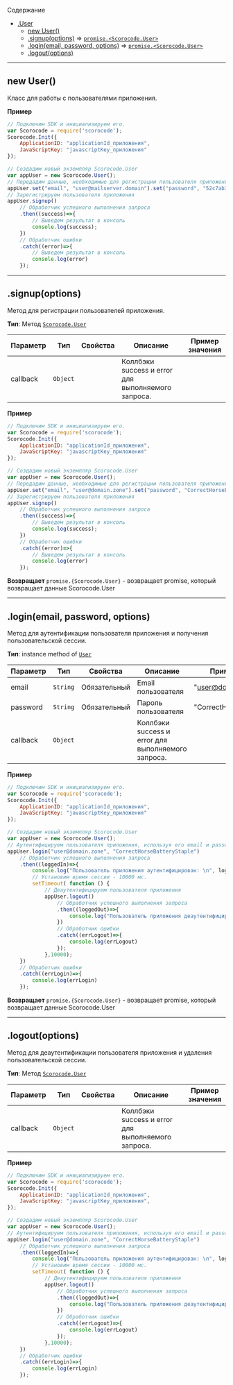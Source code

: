 <a name="Scorocode.User"></a>

Содержание

* [.User](#Scorocode.User)
    * [new User()](#new_Scorocode.User_new)
    * [.signup(options)](#Scorocode.User+signup) ⇒ <code>[promise.&lt;Scorocode.User&gt;](#Scorocode.User)</code>
    * [.login(email, password, options)](#Scorocode.User+login) ⇒ <code>[promise.&lt;Scorocode.User&gt;](#Scorocode.User)</code>
    * [.logout(options)](#Scorocode.User+logout) 

----------------------------------------------------------------------------------------------

<a name="new_Scorocode.User_new"></a>

## new User()
Класс для работы с пользователями приложения.

**Пример**  

```js
// Подключим SDK и инициализируем его. 
var Scorocode = require('scorocode');
Scorocode.Init({
    ApplicationID: "applicationId_приложения",
    JavaScriptKey: "javascriptKey_приложения"
});

// Создадим новый экземпляр Scorocode.User
var appUser = new Scorocode.User();
// Передадим данные, необходимые для регистрации пользователя приложения
appUser.set("email", "user@mailserver.domain").set("password", "52c7ab3dab2c").set("username", "ChosenOne");
// Зарегистрируем пользователя приложения
appUser.signup()
    // Обработчик успешного выполнения запроса
    .then((success)=>{
        // Выведем результат в консоль
        console.log(success);
    })
    // Обработчик ошибки
    .catch((error)=>{
        // Выведем результат в консоль    
        console.log(error)
    });
```

----------------------------------------------------------------------------------------------

<a name="Scorocode.User+signup"></a>

## .signup(options)
Метод для регистрации пользователей приложения. 

**Тип**: Метод <code>[Scorocode.User](#Scorocode.User)</code>  

| Параметр | Тип | Свойства | Описание | Пример значения |
| --- | --- | --- | --- | --- |
| callback | <code>Object</code>| | Коллбэки success и error для выполняемого запроса. |  |


**Пример**
```js
// Подключим SDK и инициализируем его. 
var Scorocode = require('scorocode');
Scorocode.Init({
    ApplicationID: "applicationId_приложения",
    JavaScriptKey: "javascriptKey_приложения"
});

// Создадим новый экземпляр Scorocode.User
var appUser = new Scorocode.User();
// Передадим данные, необходимые для регистрации пользователя приложения
appUser.set("email", "user@domain.zone").set("password", "CorrectHorseBatteryStaple").set("username", "ChosenOne");
// Зарегистрируем пользователя приложения
appUser.signup()
    // Обработчик успешного выполнения запроса
    .then((success)=>{
        // Выведем результат в консоль
        console.log(success);
    })
    // Обработчик ошибки
    .catch((error)=>{
        // Выведем результат в консоль    
        console.log(error)
    });
```

**Возвращает** <code>promise.{Scorocode.User}</code> - возвращает promise, который возвращает данные Scorocode.User

----------------------------------------------------------------------------------------------


<a name="Scorocode.User+login"></a>

## .login(email, password, options)

Метод для аутентификации пользователя приложения и получения пользовательской сессии.

**Тип**: instance method of <code>[User](#Scorocode.User)</code>  

| Параметр | Тип | Свойства | Описание | Пример значения |
| --- | --- | --- | --- | --- |
| email    | <code>String</code>| Обязательный | Email пользователя                                 | "user@domain.zone"          | 
| password | <code>String</code>| Обязательный | Пароль пользователя                                | "CorrectHorseBatteryStaple" |
| callback | <code>Object</code>|              | Коллбэки success и error для выполняемого запроса. |                             |

**Пример**
```js
// Подключим SDK и инициализируем его. 
var Scorocode = require('scorocode');
Scorocode.Init({
    ApplicationID: "applicationId_приложения",
    JavaScriptKey: "javascriptKey_приложения"
});

// Создадим новый экземпляр Scorocode.User
var appUser = new Scorocode.User();
// Аутентифицируем пользователя приложения, используя его email и password
appUser.login("user@domain.zone", "CorrectHorseBatteryStaple")
    // Обработчик успешного выполнения запроса
    .then((loggedIn)=>{
        console.log("Пользователь приложения аутентифицирован: \n", loggedIn);
        // Установим время сессии - 10000 мс.
        setTimeout( function () {
        	// Деаутентифицируем пользователя приложения
            appUser.logout()
                // Обработчик успешного выполнения запроса
                .then((loggedOut)=>{
                    console.log("Пользователь приложения деаутентифицирован \n");
                })
                // Обработчик ошибки
                .catch((errLogout)=>{
                    console.log(errLogout)
                });
            },10000);
    })
	// Обработчик ошибки
    .catch((errLogin)=>{
        console.log(errLogin)
    });
```

**Возвращает** <code>promise.{Scorocode.User}</code> - возвращает promise, который возвращает данные Scorocode.User

----------------------------------------------------------------------------------------------

<a name="Scorocode.User+logout"></a>

## .logout(options) 

Метод для деаутентификации пользователя приложения и удаления пользовательской сессии.

**Тип**: Метод <code>[Scorocode.User](#Scorocode.User)</code>  

| Параметр | Тип | Свойства | Описание | Пример значения |
| --- | --- | --- | --- | --- |
| callback | <code>Object</code>| | Коллбэки success и error для выполняемого запроса. |  |

**Пример**
```js
// Подключим SDK и инициализируем его. 
var Scorocode = require('scorocode');
Scorocode.Init({
    ApplicationID: "applicationId_приложения",
    JavaScriptKey: "javascriptKey_приложения",
});

// Создадим новый экземпляр Scorocode.User
var appUser = new Scorocode.User();
// Аутентифицируем пользователя приложения, используя его email и password
appUser.login("user@domain.zone", "CorrectHorseBatteryStaple")
    // Обработчик успешного выполнения запроса
    .then((loggedIn)=>{
        console.log("Пользователь приложения аутентифицирован: \n", loggedIn);
        // Установим время сессии - 10000 мс.
        setTimeout( function () {
            // Деаутентифицируем пользователя приложения
            appUser.logout()
                // Обработчик успешного выполнения запроса
                .then((loggedOut)=>{
                    console.log("Пользователь приложения деаутентифицирован \n");
                })
                // Обработчик ошибки
                .catch((errLogout)=>{
                    console.log(errLogout)
                });
            },10000);
    })
    // Обработчик ошибки
    .catch((errLogin)=>{
        console.log(errLogin)
    });
```



